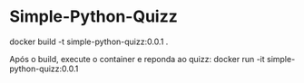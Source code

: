 # Simple-Python-Quizz


docker build -t simple-python-quizz:0.0.1 .

Após o build, execute o container e reponda ao quizz:
docker run -it simple-python-quizz:0.0.1
